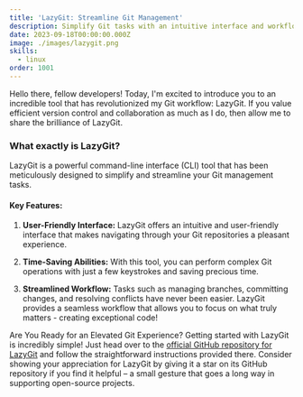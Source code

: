```yaml
---
title: 'LazyGit: Streamline Git Management'
description: Simplify Git tasks with an intuitive interface and workflow automation. Boost productivity and collaboration.
date: 2023-09-18T00:00:00.000Z
image: ./images/lazygit.png
skills:
  - linux
order: 1001
---
```


Hello there, fellow developers! Today, I'm excited to introduce you to an incredible tool that has revolutionized my Git workflow: LazyGit. If you value efficient version control and collaboration as much as I do, then allow me to share the brilliance of LazyGit.

### What exactly is LazyGit?

LazyGit is a powerful command-line interface (CLI) tool that has been meticulously designed to simplify and streamline your Git management tasks.

#### Key Features:

1. **User-Friendly Interface:**
   LazyGit offers an intuitive and user-friendly interface that makes navigating through your Git repositories a pleasant experience.

2. **Time-Saving Abilities:**
   With this tool, you can perform complex Git operations with just a few keystrokes and saving precious time.

3. **Streamlined Workflow:**
   Tasks such as managing branches, committing changes, and resolving conflicts have never been easier. LazyGit provides a seamless workflow that allows you to focus on what truly matters - creating exceptional code!

Are You Ready for an Elevated Git Experience?
Getting started with LazyGit is incredibly simple! Just head over to the [official GitHub repository for LazyGit](https://github.com/jesseduffield/lazygit) and follow the straightforward instructions provided there. Consider showing your appreciation for LazyGit by giving it a star on its GitHub repository if you find it helpful – a small gesture that goes a long way in supporting open-source projects.
